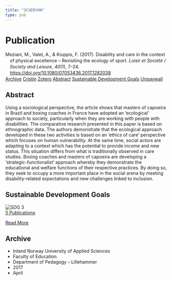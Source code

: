 ```yaml
---
title: "3CXERYHN"
type: pub
---
```

<h1>Publication</h1>
<article id="csl-bib-container-3CXERYHN" class="csl-bib-container">
  <div class="csl-bib-body" style="line-height: 1.35; padding-left: 1em; text-indent:-1em;">
  <div class="csl-entry">Meziani, M., Valet, A., &amp; Kiuppis, F. (2017). Disability and care in the context of physical excellence &#x2013; Revisiting the ecology of sport. <i>Loisir et Soci&#xE9;t&#xE9; / Society and Leisure</i>, <i>40</i>(1), 7&#x2013;24. <a href="https://doi.org/10.1080/07053436.2017.1282038">https://doi.org/10.1080/07053436.2017.1282038</a></div>
</div>
  <div class="csl-bib-buttons">
    <a href="#taxonomy-article-3CXERYHN" class="csl-bib-button">Archive</a>
    <a href="https://app.cristin.no/results/show.jsf?id=1463422" alt="Cristin URL" class="csl-bib-button">Cristin</a>
    <a href="http://zotero.org/groups/5402882/items/3CXERYHN" alt="Zotero URL" class="csl-bib-button">Zotero</a>
    <a href="#abstract-article-3CXERYHN" class="csl-bib-button">Abstract</a>
    <a href="#sdg-article-3CXERYHN" class="csl-bib-button">Sustainable Development Goals</a>
    <a href="https://doi.org/10.1080/07053436.2017.1282038" class="csl-bib-button">Unpaywall</a>
  </div>
  <div id="csl-bib-meta-container-3CXERYHN"></div>
</article>
<div id="csl-bib-meta-3CXERYHN" class="csl-bib-meta">
  <article id="abstract-article-3CXERYHN" class="abstract-article">
    <h1>Abstract</h1>
    Using a sociological perspective, the article shows that masters of capoeira in Brazil and boxing coaches in France have adopted an ‘ecological’ approach to society, particularly when they are working with people with disabilities. The comparative research presented in this paper is based on ethnographic data. The authors demonstrate that the ecological approach developed in these two activities is based on an ‘ethics of care’ perspective which focuses on human vulnerability. At the same time, social actors are adapting to a context which has the potential to provide income and new status. This situation differs from what is traditionally observed in care studies. Boxing coaches and masters of capoeira are developing a ‘strategic-functionalist’ approach whereby they demonstrate the educational and welfare functions of their respective practices. By doing so, they seek to occupy a more important place in the social arena by meeting disability-related expectations and new challenges linked to inclusion.
  </article>
  <article id="sdg-article-3CXERYHN" class="sdg-article">
    <h1>Sustainable Development Goals</h1>
    <div class="sdg-container"><div id="sdg3" class="sdg"> <img src="{{< params subfolder >}}images/sdg/sdg03_en.png" class="image" alt="SDG 3"> <div class="sdg-overlay"> <a href="{{< params subfolder >}}en/archive/?sdg=3#archive" class="sdg-publication-count"><span>5</span> Publications</a> <p><a href="https://sdgs.un.org/goals/goal3" class="sdg-read-more">Read More</a></p> </div> </div></div>
  </article>
  <article id="taxonomy-article-3CXERYHN" class="taxonomy-article">
    <h1>Archive</h1>
    <ul>
      <li>Inland Norway University of Applied Sciences</li>
      <li>Faculty of Education</li>
      <li>Department of Pedagogy – Lillehammer</li>
      <li>2017</li>
      <li>April</li>
    </ul>
  </article>
</div>
